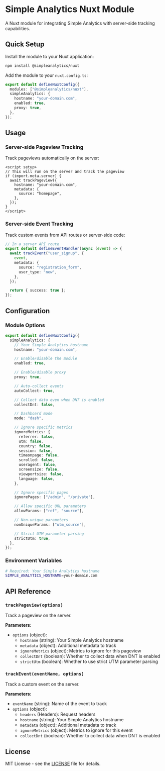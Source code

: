 # Simple Analytics Nuxt Module

A Nuxt module for integrating Simple Analytics with server-side tracking capabilities.

## Quick Setup

Install the module to your Nuxt application:

```bash
npm install @simpleanalytics/nuxt
```

Add the module to your `nuxt.config.ts`:

```ts
export default defineNuxtConfig({
  modules: ["@simpleanalytics/nuxt"],
  simpleAnalytics: {
    hostname: "your-domain.com",
    enabled: true,
    proxy: true,
  },
});
```

## Usage

### Server-side Pageview Tracking

Track pageviews automatically on the server:

```vue
<script setup>
// This will run on the server and track the pageview
if (import.meta.server) {
  await trackPageview({
    hostname: "your-domain.com",
    metadata: {
      source: "homepage",
    },
  });
}
</script>
```

### Server-side Event Tracking

Track custom events from API routes or server-side code:

```ts
// In a server API route
export default defineEventHandler(async (event) => {
  await trackEvent("user_signup", {
    event,
    metadata: {
      source: "registration_form",
      user_type: "new",
    },
  });

  return { success: true };
});
```

## Configuration

### Module Options

```ts
export default defineNuxtConfig({
  simpleAnalytics: {
    // Your Simple Analytics hostname
    hostname: "your-domain.com",

    // Enable/disable the module
    enabled: true,

    // Enable/disable proxy
    proxy: true,

    // Auto-collect events
    autoCollect: true,

    // Collect data even when DNT is enabled
    collectDnt: false,

    // Dashboard mode
    mode: "dash",

    // Ignore specific metrics
    ignoreMetrics: {
      referrer: false,
      utm: false,
      country: false,
      session: false,
      timeonpage: false,
      scrolled: false,
      useragent: false,
      screensize: false,
      viewportsize: false,
      language: false,
    },

    // Ignore specific pages
    ignorePages: ["/admin", "/private"],

    // Allow specific URL parameters
    allowParams: ["ref", "source"],

    // Non-unique parameters
    nonUniqueParams: ["utm_source"],

    // Strict UTM parameter parsing
    strictUtm: true,
  },
});
```

### Environment Variables

```bash
# Required: Your Simple Analytics hostname
SIMPLE_ANALYTICS_HOSTNAME=your-domain.com
```

## API Reference

### `trackPageview(options)`

Track a pageview on the server.

**Parameters:**

- `options` (object):
  - `hostname` (string): Your Simple Analytics hostname
  - `metadata` (object): Additional metadata to track
  - `ignoreMetrics` (object): Metrics to ignore for this pageview
  - `collectDnt` (boolean): Whether to collect data when DNT is enabled
  - `strictUtm` (boolean): Whether to use strict UTM parameter parsing

### `trackEvent(eventName, options)`

Track a custom event on the server.

**Parameters:**

- `eventName` (string): Name of the event to track
- `options` (object):
  - `headers` (Headers): Request headers
  - `hostname` (string): Your Simple Analytics hostname
  - `metadata` (object): Additional metadata to track
  - `ignoreMetrics` (object): Metrics to ignore for this event
  - `collectDnt` (boolean): Whether to collect data when DNT is enabled

## License

MIT License - see the [LICENSE](LICENSE) file for details.

<!-- Badges -->

[npm-version-src]: https://img.shields.io/npm/v/@simpleanalytics/nuxt/latest.svg?style=flat&colorA=020420&colorB=00DC82
[npm-version-href]: https://npmjs.com/package/@simpleanalytics/nuxt
[npm-downloads-src]: https://img.shields.io/npm/dm/@simpleanalytics/nuxt.svg?style=flat&colorA=020420&colorB=00DC82
[npm-downloads-href]: https://npm.chart.dev/@simpleanalytics/nuxt
[license-src]: https://img.shields.io/npm/l/@simpleanalytics/nuxt.svg?style=flat&colorA=020420&colorB=00DC82
[license-href]: https://npmjs.com/package/@simpleanalytics/nuxt
[nuxt-src]: https://img.shields.io/badge/Nuxt-020420?logo=nuxt.js
[nuxt-href]: https://nuxt.com
